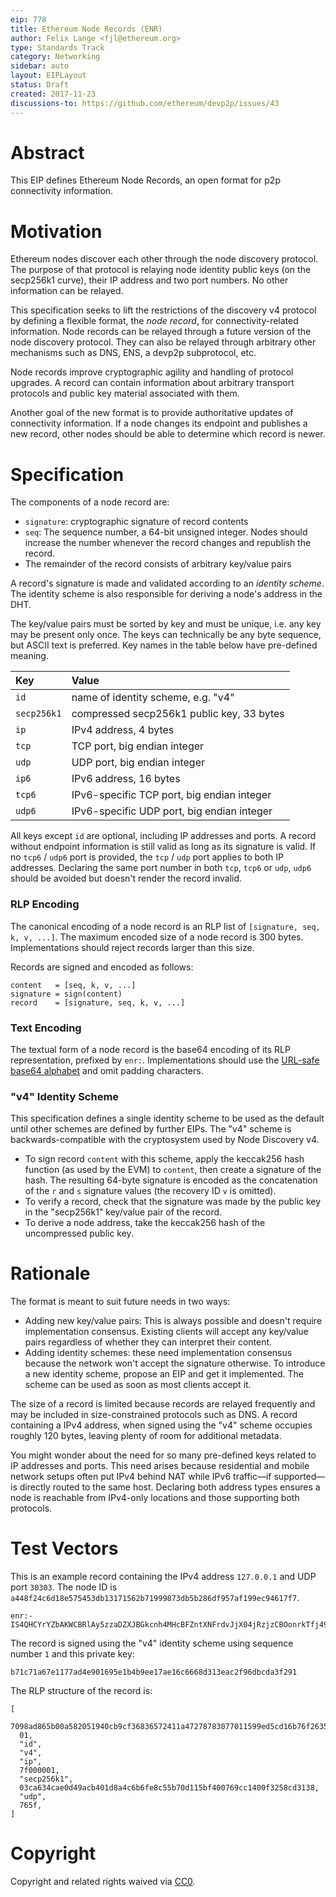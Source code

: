 ```yaml
---
eip: 778
title: Ethereum Node Records (ENR)
author: Felix Lange <fjl@ethereum.org>
type: Standards Track
category: Networking
sidebar: auto
layout: EIPLayout
status: Draft
created: 2017-11-23
discussions-to: https://github.com/ethereum/devp2p/issues/43
---
```


# Abstract

This EIP defines Ethereum Node Records, an open format for p2p connectivity information.

# Motivation

Ethereum nodes discover each other through the node discovery protocol. The purpose of
that protocol is relaying node identity public keys (on the secp256k1 curve), their IP
address and two port numbers. No other information can be relayed.

This specification seeks to lift the restrictions of the discovery v4 protocol by defining
a flexible format, the _node record_, for connectivity-related information. Node records
can be relayed through a future version of the node discovery protocol. They can also be
relayed through arbitrary other mechanisms such as DNS, ENS, a devp2p subprotocol, etc.

Node records improve cryptographic agility and handling of protocol upgrades. A record can
contain information about arbitrary transport protocols and public key material associated
with them.

Another goal of the new format is to provide authoritative updates of connectivity
information. If a node changes its endpoint and publishes a new record, other nodes should
be able to determine which record is newer.

# Specification

The components of a node record are:

- `signature`: cryptographic signature of record contents
- `seq`: The sequence number, a 64-bit unsigned integer. Nodes should increase the number
  whenever the record changes and republish the record.
- The remainder of the record consists of arbitrary key/value pairs

A record's signature is made and validated according to an _identity scheme_. The identity
scheme is also responsible for deriving a node's address in the DHT.

The key/value pairs must be sorted by key and must be unique, i.e. any key may be present
only once. The keys can technically be any byte sequence, but ASCII text is preferred. Key
names in the table below have pre-defined meaning.

| Key         | Value                                      |
| :---------- | :----------------------------------------- |
| `id`        | name of identity scheme, e.g. "v4"         |
| `secp256k1` | compressed secp256k1 public key, 33 bytes  |
| `ip`        | IPv4 address, 4 bytes                      |
| `tcp`       | TCP port, big endian integer               |
| `udp`       | UDP port, big endian integer               |
| `ip6`       | IPv6 address, 16 bytes                     |
| `tcp6`      | IPv6-specific TCP port, big endian integer |
| `udp6`      | IPv6-specific UDP port, big endian integer |

All keys except `id` are optional, including IP addresses and ports. A record without
endpoint information is still valid as long as its signature is valid. If no `tcp6` /
`udp6` port is provided, the `tcp` / `udp` port applies to both IP addresses. Declaring
the same port number in both `tcp`, `tcp6` or `udp`, `udp6` should be avoided but doesn't
render the record invalid.

### RLP Encoding

The canonical encoding of a node record is an RLP list of `[signature, seq, k, v, ...]`.
The maximum encoded size of a node record is 300 bytes. Implementations should reject
records larger than this size.

Records are signed and encoded as follows:

    content   = [seq, k, v, ...]
    signature = sign(content)
    record    = [signature, seq, k, v, ...]

### Text Encoding

The textual form of a node record is the base64 encoding of its RLP representation,
prefixed by `enr:`. Implementations should use the [URL-safe base64 alphabet][base64url]
and omit padding characters.

### "v4" Identity Scheme

This specification defines a single identity scheme to be used as the default until other
schemes are defined by further EIPs. The "v4" scheme is backwards-compatible with the
cryptosystem used by Node Discovery v4.

- To sign record `content` with this scheme, apply the keccak256 hash function (as used by
  the EVM) to `content`, then create a signature of the hash. The resulting 64-byte
  signature is encoded as the concatenation of the `r` and `s` signature values (the
  recovery ID `v` is omitted).
- To verify a record, check that the signature was made by the public key in the
  "secp256k1" key/value pair of the record.
- To derive a node address, take the keccak256 hash of the uncompressed public key.

# Rationale

The format is meant to suit future needs in two ways:

- Adding new key/value pairs: This is always possible and doesn't require implementation
  consensus. Existing clients will accept any key/value pairs regardless of whether they
  can interpret their content.
- Adding identity schemes: these need implementation consensus because the network won't
  accept the signature otherwise. To introduce a new identity scheme, propose an EIP and
  get it implemented. The scheme can be used as soon as most clients accept it.

The size of a record is limited because records are relayed frequently and may be included
in size-constrained protocols such as DNS. A record containing a IPv4 address, when signed
using the "v4" scheme occupies roughly 120 bytes, leaving plenty of room for additional
metadata.

You might wonder about the need for so many pre-defined keys related to IP addresses and
ports. This need arises because residential and mobile network setups often put IPv4
behind NAT while IPv6 traffic—if supported—is directly routed to the same host. Declaring
both address types ensures a node is reachable from IPv4-only locations and those
supporting both protocols.

# Test Vectors

This is an example record containing the IPv4 address `127.0.0.1` and UDP port `30303`.
The node ID is `a448f24c6d18e575453db13171562b71999873db5b286df957af199ec94617f7`.

```text
enr:-IS4QHCYrYZbAKWCBRlAy5zzaDZXJBGkcnh4MHcBFZntXNFrdvJjX04jRzjzCBOonrkTfj499SZuOh8R33Ls8RRcy5wBgmlkgnY0gmlwhH8AAAGJc2VjcDI1NmsxoQPKY0yuDUmstAHYpMa2_oxVtw0RW_QAdpzBQA8yWM0xOIN1ZHCCdl8
```

The record is signed using the "v4" identity scheme using sequence number `1` and this
private key:

```text
b71c71a67e1177ad4e901695e1b4b9ee17ae16c6668d313eac2f96dbcda3f291
```

The RLP structure of the record is:

```text
[
  7098ad865b00a582051940cb9cf36836572411a47278783077011599ed5cd16b76f2635f4e234738f30813a89eb9137e3e3df5266e3a1f11df72ecf1145ccb9c,
  01,
  "id",
  "v4",
  "ip",
  7f000001,
  "secp256k1",
  03ca634cae0d49acb401d8a4c6b6fe8c55b70d115bf400769cc1400f3258cd3138,
  "udp",
  765f,
]
```

# Copyright

Copyright and related rights waived via [CC0](https://creativecommons.org/publicdomain/zero/1.0/).

[base64url]: https://tools.ietf.org/html/rfc4648#section-5
